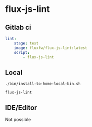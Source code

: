 # flux-js-lint

## Gitlab ci

```yaml
lint:
    stage: test
    image: fluxfw/flux-js-lint:latest
    script:
        - flux-js-lint
```

## Local

```shell
./bin/install-to-home-local-bin.sh
```

```shell
flux-js-lint
```

## IDE/Editor

Not possible
